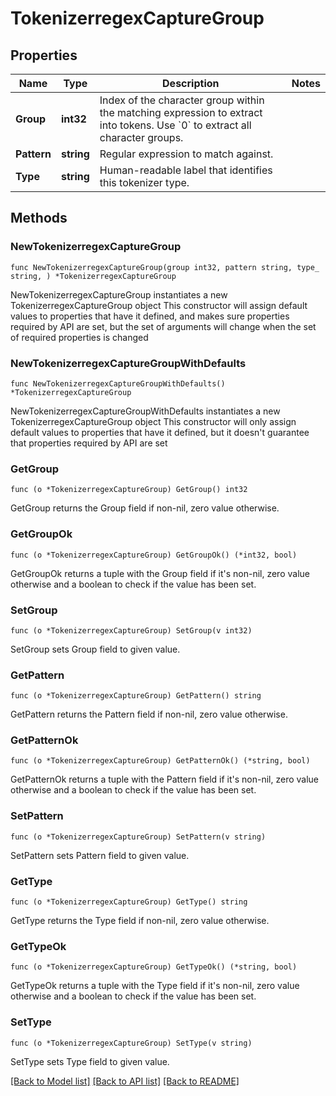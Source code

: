 # TokenizerregexCaptureGroup

## Properties

Name | Type | Description | Notes
------------ | ------------- | ------------- | -------------
**Group** | **int32** | Index of the character group within the matching expression to extract into tokens. Use &#x60;0&#x60; to extract all character groups. | 
**Pattern** | **string** | Regular expression to match against. | 
**Type** | **string** | Human-readable label that identifies this tokenizer type. | 

## Methods

### NewTokenizerregexCaptureGroup

`func NewTokenizerregexCaptureGroup(group int32, pattern string, type_ string, ) *TokenizerregexCaptureGroup`

NewTokenizerregexCaptureGroup instantiates a new TokenizerregexCaptureGroup object
This constructor will assign default values to properties that have it defined,
and makes sure properties required by API are set, but the set of arguments
will change when the set of required properties is changed

### NewTokenizerregexCaptureGroupWithDefaults

`func NewTokenizerregexCaptureGroupWithDefaults() *TokenizerregexCaptureGroup`

NewTokenizerregexCaptureGroupWithDefaults instantiates a new TokenizerregexCaptureGroup object
This constructor will only assign default values to properties that have it defined,
but it doesn't guarantee that properties required by API are set

### GetGroup

`func (o *TokenizerregexCaptureGroup) GetGroup() int32`

GetGroup returns the Group field if non-nil, zero value otherwise.

### GetGroupOk

`func (o *TokenizerregexCaptureGroup) GetGroupOk() (*int32, bool)`

GetGroupOk returns a tuple with the Group field if it's non-nil, zero value otherwise
and a boolean to check if the value has been set.

### SetGroup

`func (o *TokenizerregexCaptureGroup) SetGroup(v int32)`

SetGroup sets Group field to given value.


### GetPattern

`func (o *TokenizerregexCaptureGroup) GetPattern() string`

GetPattern returns the Pattern field if non-nil, zero value otherwise.

### GetPatternOk

`func (o *TokenizerregexCaptureGroup) GetPatternOk() (*string, bool)`

GetPatternOk returns a tuple with the Pattern field if it's non-nil, zero value otherwise
and a boolean to check if the value has been set.

### SetPattern

`func (o *TokenizerregexCaptureGroup) SetPattern(v string)`

SetPattern sets Pattern field to given value.


### GetType

`func (o *TokenizerregexCaptureGroup) GetType() string`

GetType returns the Type field if non-nil, zero value otherwise.

### GetTypeOk

`func (o *TokenizerregexCaptureGroup) GetTypeOk() (*string, bool)`

GetTypeOk returns a tuple with the Type field if it's non-nil, zero value otherwise
and a boolean to check if the value has been set.

### SetType

`func (o *TokenizerregexCaptureGroup) SetType(v string)`

SetType sets Type field to given value.



[[Back to Model list]](../README.md#documentation-for-models) [[Back to API list]](../README.md#documentation-for-api-endpoints) [[Back to README]](../README.md)


